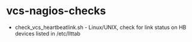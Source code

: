 vcs-nagios-checks
=================

* check_vcs_heartbeatlink.sh - Linux/UNIX, check for link status on HB devices listed in /etc/llttab

